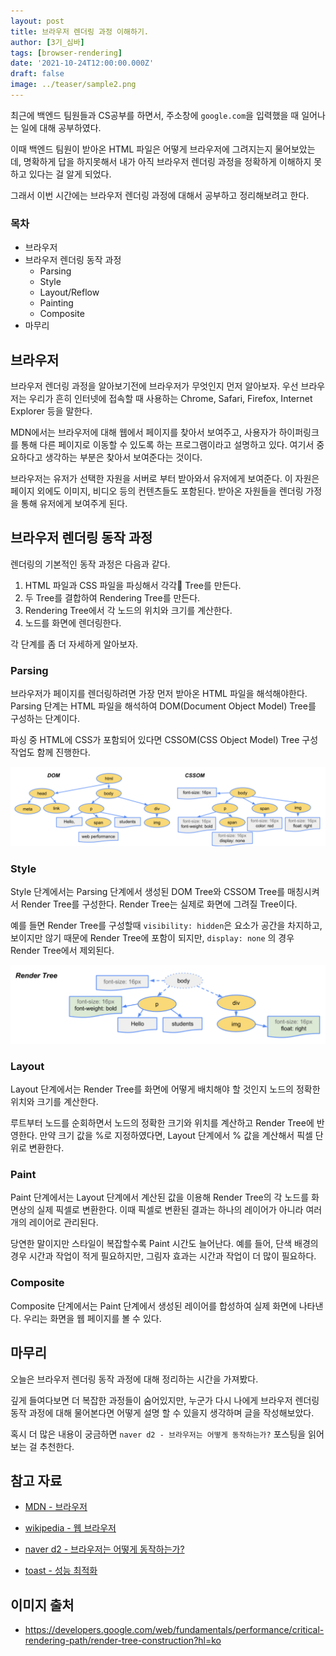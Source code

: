 ```yaml
---
layout: post
title: 브라우저 렌더링 과정 이해하기.
author: [3기_심바]
tags: [browser-rendering]
date: '2021-10-24T12:00:00.000Z'
draft: false
image: ../teaser/sample2.png
---
```


최근에 백엔드 팀원들과 CS공부를 하면서, 주소창에 `google.com`을 입력했을 때 일어나는 일에 대해 공부하였다.

이때 백엔드 팀원이 받아온 HTML 파일은 어떻게 브라우저에 그려지는지 물어보았는데, 명확하게 답을 하지못해서 내가 아직 브라우저 렌더링 과정을 정확하게 이해하지 못하고 있다는 걸 알게 되었다.

그래서 이번 시간에는 브라우저 렌더링 과정에 대해서 공부하고 정리해보려고 한다.

### 목차

- 브라우저
- 브라우저 렌더링 동작 과정
  - Parsing
  - Style
  - Layout/Reflow
  - Painting
  - Composite
- 마무리

## 브라우저

브라우저 렌더링 과정을 알아보기전에 브라우저가 무엇인지 먼저 알아보자. 우선 브라우저는 우리가 흔히 인터넷에 접속할 때 사용하는 Chrome, Safari, Firefox, Internet Explorer 등을 말한다.

MDN에서는 브라우저에 대해 웹에서 페이지를 찾아서 보여주고, 사용자가 하이퍼링크를 통해 다른 페이지로 이동할 수 있도록 하는 프로그램이라고 설명하고 있다. 여기서 중요하다고 생각하는 부분은 찾아서 보여준다는 것이다.

브라우저는 유저가 선택한 자원을 서버로 부터 받아와서 유저에게 보여준다. 이 자원은 페이지 외에도 이미지, 비디오 등의 컨텐츠들도 포함된다. 받아온 자원들을 렌더링 가정을 통해 유저에게 보여주게 된다.

## 브라우저 렌더링 동작 과정

렌더링의 기본적인 동작 과정은 다음과 같다.

1. HTML 파일과 CSS 파일을 파싱해서 각각 Tree를 만든다.
2. 두 Tree를 결합하여 Rendering Tree를 만든다.
3. Rendering Tree에서 각 노드의 위치와 크기를 계산한다.
4. 노드를 화면에 렌더링한다.

각 단계를 좀 더 자세하게 알아보자.

### Parsing

브라우저가 페이지를 렌더링하려면 가장 먼저 받아온 HTML 파일을 해석해야한다. Parsing 단계는 HTML 파일을 해석하여 DOM(Document Object Model) Tree를 구성하는 단계이다.

파싱 중 HTML에 CSS가 포함되어 있다면 CSSOM(CSS Object Model) Tree 구성 작업도 함께 진행한다.

![image1](../images/2021-10-24-browser-rendering-1.png)

### Style

Style 단계에서는 Parsing 단계에서 생성된 DOM Tree와 CSSOM Tree를 매칭시켜서 Render Tree를 구성한다. Render Tree는 실제로 화면에 그려질 Tree이다.

예를 들면 Render Tree를 구성할때 `visibility: hidden`은 요소가 공간을 차지하고, 보이지만 않기 때문에 Render Tree에 포함이 되지만, `display: none` 의 경우 Render Tree에서 제외된다.

![image2](../images/2021-10-24-browser-rendering-2.png)

### Layout

Layout 단계에서는 Render Tree를 화면에 어떻게 배치해야 할 것인지 노드의 정확한 위치와 크기를 계산한다.

루트부터 노드를 순회하면서 노드의 정확한 크기와 위치를 계산하고 Render Tree에 반영한다. 만약 크기 값을 %로 지정하였다면, Layout 단계에서 % 값을 계산해서 픽셀 단위로 변환한다.

### Paint

Paint 단계에서는 Layout 단계에서 계산된 값을 이용해 Render Tree의 각 노드를 화면상의 실제 픽셀로 변환한다. 이때 픽셀로 변환된 결과는 하나의 레이어가 아니라 여러 개의 레이어로 관리된다.

당연한 말이지만 스타일이 복잡할수록 Paint 시간도 늘어난다. 예를 들어, 단색 배경의 경우 시간과 작업이 적게 필요하지만, 그림자 효과는 시간과 작업이 더 많이 필요하다.

### Composite

Composite 단계에서는 Paint 단계에서 생성된 레이어를 합성하여 실제 화면에 나타낸다. 우리는 화면을 웹 페이지를 볼 수 있다.

## 마무리

오늘은 브라우저 렌더링 동작 과정에 대해 정리하는 시간을 가져봤다.

깊게 들여다보면 더 복잡한 과정들이 숨어있지만, 누군가 다시 나에게 브라우저 렌더링 동작 과정에 대해 물어본다면 어떻게 설명 할 수 있을지 생각하며 글을 작성해보았다.

혹시 더 많은 내용이 궁금하면 `naver d2 - 브라우저는 어떻게 동작하는가?` 포스팅을 읽어보는 걸 추천한다.

## 참고 자료

- [MDN - 브라우저](https://developer.mozilla.org/ko/docs/Glossary/Browser)

- [wikipedia - 웹 브라우저](https://ko.wikipedia.org/wiki/%EC%9B%B9_%EB%B8%8C%EB%9D%BC%EC%9A%B0%EC%A0%80)

- [naver d2 - 브라우저는 어떻게 동작하는가?](https://d2.naver.com/helloworld/59361)

- [toast - 성능 최적화](https://ui.toast.com/fe-guide/ko_PERFORMANCE)

## 이미지 출처

- https://developers.google.com/web/fundamentals/performance/critical-rendering-path/render-tree-construction?hl=ko
